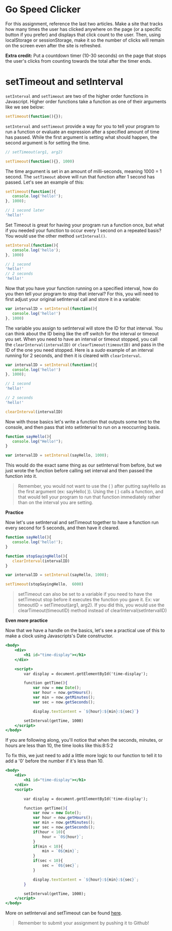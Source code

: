 # Go Speed Clicker

For this assignment, reference the last two articles. Make a site that tracks how many times the user has clicked anywhere on the page (or a specific button if you prefer) and displays that click count to the user. Then, using localStorage or sessionStorage, make it so the number of clicks will remain on the screen even after the site is refreshed.

**Extra credit:** Put a countdown timer (10-30 seconds) on the page that stops the user's clicks from counting towards the total after the timer ends.

# setTimeout and setInterval

`setInterval` and `setTimeout` are two of the higher order functions in Javascript. Higher order functions take a function as one of their arguments like we see below:

```jsx
setTimeout(function(){});

```

`setInterval` and `setTimeout` provide a way for you to tell your program to run a function or evaluate an expression after a specified amount of time has passed. While the first argument is setting what should happen, the second argument is for setting the time.

```jsx
// setTimeout(arg1, arg2)

setTimeout(function(){}, 1000)

```

The time argument is set in an amount of milli-seconds, meaning 1000 = 1 second. The `setTimeout` above will run that function after 1 second has passed. Let's see an example of this:

```jsx
setTimeout(function(){
   console.log('hello!');
}, 1000);

// 1 second later
'hello!'

```

Set Timeout is great for having your program run a function once, but what if you needed your function to occur every 1 second on a repeated basis? You would use the other method `setInterval()`.

```jsx
setInterval(function(){
   console.log('hello');
}, 1000)

// 1 second
'hello!'
// 2 seconds
'hello!'

```

Now that you have your function running on a specified interval, how do you then tell your program to stop that interval? For this, you will need to first adjust your original setInterval call and store it in a variable:

```jsx
var intervalID = setInterval(function(){
   console.log('hello!')
}, 1000)

```

The variable you assign to setInterval will store the ID for that interval. You can think about the ID being like the off switch for the interval or timeout you set. When you need to have an interval or timeout stopped, you call the `clearInterval(intervalID)` or `clearTimeout(timeoutID)` and pass in the ID of the one you need stopped. Here is a *sudo* example of an interval running for 2 seconds, and then it is cleared with `clearInterval`.

```jsx
var intervalID = setInterval(function(){
   console.log('hello!')
}, 1000);

// 1 second
'hello!'

// 2 seconds
'hello!'

clearInterval(intervalID)

```

Now with those basics let's write a function that outputs some text to the console, and then pass that into setInterval to run on a reoccurring basis.

```jsx
function sayHello(){
   console.log("Hello!");
}

var intervalID = setInterval(sayHello, 1000);

```

This would do the exact same thing as our setInterval from before, but we just wrote the function before calling set interval and then passed the function into it.

> Remember, you would not want to use the ( ) after putting sayHello as the first argument (ex: sayHello( )). Using the ( ) calls a function, and that would tell your program to run that function immediately rather than on the interval you are setting.
> 

**Practice**

Now let's use setInterval and setTimeout together to have a function run every second for 5 seconds, and then have it cleared.

```jsx
function sayHello(){
   console.log('hello!');
}

function stopSayingHello(){
   clearInterval(intervalID)
}

var intervalID = setInterval(sayHello, 1000);

setTimeout(stopSayingHello,  6000)

```

> setTimeout can also be set to a variable if you need to have the setTimeout stop before it executes the function you gave it. Ex: var timeoutID = setTimeout(arg1, arg2). If you did this, you would use the clearTimeout(timeoutID) method instead of clearInterval(setIntervalID)
> 

**Even more practice**

Now that we have a handle on the basics, let's see a practical use of this to make a clock using Javascripts's Date constructor.

```jsx
<body>
    <div>
        <h1 id="time-display"></h1>
    </div>

    <script>
        var display = document.getElementById('time-display');

        function getTime(){
            var now = new Date();
            var hour = now.getHours();
            var min = now.getMinutes();
            var sec = now.getSeconds();

            display.textContent = `${hour}:${min}:${sec}`}

        setInterval(getTime, 1000)
    </script>
</body>

```

If you are following along, you'll notice that when the seconds, minutes, or hours are less than 10, the time looks like this:8:5:2

To fix this, we just need to add a little more logic to our function to tell it to add a '0' before the number if it's less than 10.

```jsx
<body>
    <div>
        <h1 id="time-display"></h1>
    </div>
    <script>

        var display = document.getElementById('time-display');

        function getTime(){
            var now = new Date();
            var hour = now.getHours();
            var min = now.getMinutes();
            var sec = now.getSeconds();
            if(hour < 10){
                hour = `0${hour}`;
            }
            if(min < 10){
                min = `0${min}`;
            }
            if(sec < 10){
                sec = `0${sec}`;
            }

            display.textContent = `${hour}:${min}:${sec}`;
        }

        setInterval(getTime, 1000);
    </script>
</body>

```

More on setInterval and setTimeout can be found [here](https://www.w3schools.com/jsref/met_win_setinterval.asp).

> Remember to submit your assignment by pushing it to Github!